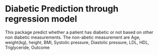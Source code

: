 
# Diabetic Prediction through regression model

This package predict whether a patient has diabetic or not based on other non diabetic measurements.
The non-abetic measurement are Age, weight(kg), height, BMI, Systolic pressure, Diastolic pressure, 
LDL, HDL, Triglyceride, Outcome

